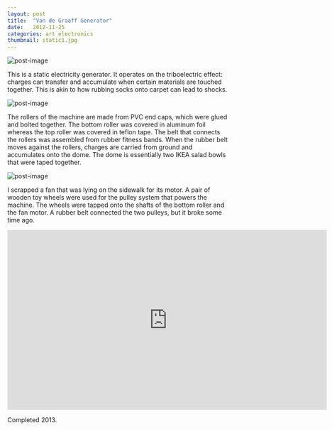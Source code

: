 ```yaml
---
layout: post
title:  "Van de Graaff Generator"
date:   2012-11-25
categories: art electronics
thumbnail: static1.jpg
---
```


![post-image]({{site.url}}/assets/static1.jpg)

This is a static electricity generator. It operates on the triboelectric effect: charges can transfer and accumulate when certain materials
are touched together. This is akin to how rubbing socks onto carpet can lead to shocks.

![post-image]({{site.url}}/assets/static2.jpg)

The rollers of the machine are made from PVC end caps, which were glued and bolted together. The bottom roller was covered in aluminum foil
whereas the top roller was covered in teflon tape. The belt that connects the rollers was assembled from rubber fitness bands. When the rubber
belt moves against the rollers, charges are carried from ground and accumulates onto the dome. The dome is essentially two IKEA salad bowls that were taped together.

![post-image]({{site.url}}/assets/static3.jpg)

I scrapped a fan that was lying on the sidewalk for its motor. A pair of wooden toy wheels were used for the pulley system that powers the machine.
The wheels were tapped onto the shafts of the bottom roller and the fan motor. A rubber belt connected the two pulleys, but it broke some time ago. <br>

<iframe width="720" height="405" src="https://www.youtube.com/embed/cvEaQzIesLU" frameborder="0" allowfullscreen></iframe>

Completed 2013.
